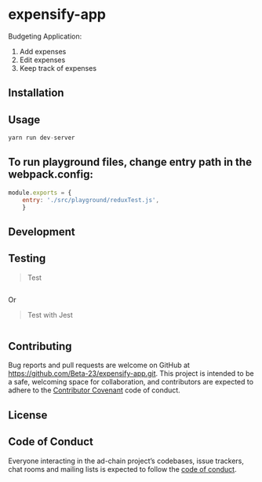 # expensify-app
Budgeting Application:  
1. Add expenses
2. Edit expenses
3. Keep track of expenses

## Installation



## Usage
```JavaScript
yarn run dev-server
```
## To run playground files, change entry path in the webpack.config:
```JavaScript
module.exports = {
    entry: './src/playground/reduxTest.js',
    }
```    
## Development

## Testing
> Test 
```JavaScript

```
Or
> Test with Jest
```JavaScript

```

## Contributing

Bug reports and pull requests are welcome on GitHub at https://github.com/Beta-23/expensify-app.git. This project is intended to be a safe, welcoming space for collaboration, and contributors are expected to adhere to the [Contributor Covenant](http://contributor-covenant.org) code of conduct.

## License



## Code of Conduct

Everyone interacting in the ad-chain project’s codebases, issue trackers, chat rooms and mailing lists is expected to follow the [code of conduct](https://github.com/Beta-23/ad-chain/blob/master/CODE_OF_CONDUCT.md).